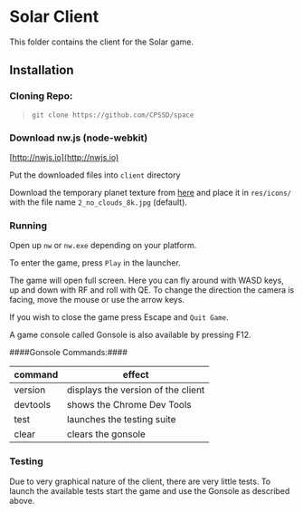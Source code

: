 # Solar Client #
This folder contains the client for the Solar game.

## Installation ##
### Cloning Repo:  ###
>`git clone https://github.com/CPSSD/space`

### Download nw.js (node-webkit) ###
[http://nwjs.io](http://nwjs.io)

Put the downloaded files into `client` directory

Download the temporary planet texture from [here](https://raw.githubusercontent.com/VoyTechnology/ThreejsPlayground/master/Space/2_no_clouds_8k.jpg) and place it in `res/icons/` with the file name `2_no_clouds_8k.jpg` (default).

### Running ###
Open up `nw` or `nw.exe` depending on your platform.

To enter the game, press `Play` in the launcher.

The game will open full screen. Here you can fly around with WASD keys, up and down with RF and roll with QE. To change the direction the camera is facing, move the mouse or use the arrow keys.

If you wish to close the game press Escape and `Quit Game`.

A game console called Gonsole is also available by pressing F12.

####Gonsole Commands:####

| command | effect |
|---------|--------|
| version | displays the version of the client |
| devtools | shows the Chrome Dev Tools |
| test | launches the testing suite |
| clear | clears the gonsole |


### Testing ###
Due to very graphical nature of the client, there are very little tests. To launch the available tests start the game and use the Gonsole as described above. 
